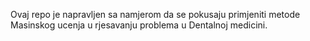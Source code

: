 Ovaj repo je napravljen sa namjerom da se pokusaju primjeniti metode Masinskog ucenja u rjesavanju problema u Dentalnoj medicini.
